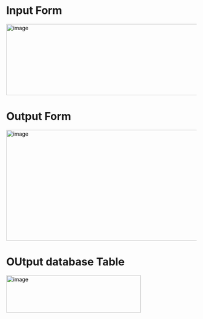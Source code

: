 <h1>Input Form</h1> 
<img width="760" height="189" alt="image" src="https://github.com/user-attachments/assets/0e44d888-19c5-4e01-afc1-44534264cb27" />

<h1>Output Form</h1> 
<img width="825" height="294" alt="image" src="https://github.com/user-attachments/assets/aed126a7-7b8c-4b1a-8108-0a458471750d" />
<h1>OUtput database Table</h1> 
<img width="356" height="99" alt="image" src="https://github.com/user-attachments/assets/4e3e9718-c0ad-4569-b8d9-0bc567ae61d2" />

